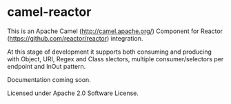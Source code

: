 camel-reactor
=============

This is an Apache Camel (http://camel.apache.org/) Component for Reactor (https://github.com/reactor/reactor) integration.

At this stage of development it supports both consuming and producing with Object, URI, Regex and Class slectors, multiple consumer/selectors per endpoint and InOut pattern.

Documentation coming soon.

Licensed under Apache 2.0 Software License.
